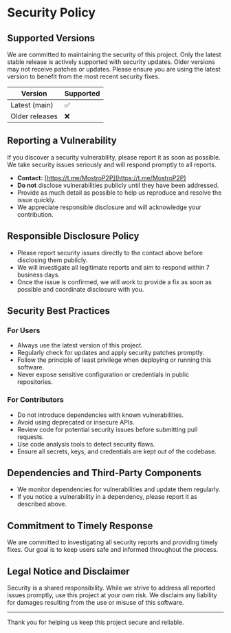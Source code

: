# Security Policy

## Supported Versions

We are committed to maintaining the security of this project. Only the latest stable release is actively supported with security updates. Older versions may not receive patches or updates. Please ensure you are using the latest version to benefit from the most recent security fixes.

| Version        | Supported          |
| -------------- | ----------------- |
| Latest (main)  | :white_check_mark:|
| Older releases | :x:               |

## Reporting a Vulnerability

If you discover a security vulnerability, please report it as soon as possible. We take security issues seriously and will respond promptly to all reports.

- **Contact:** [https://t.me/MostroP2P](https://t.me/MostroP2P)
- **Do not** disclose vulnerabilities publicly until they have been addressed.
- Provide as much detail as possible to help us reproduce and resolve the issue quickly.
- We appreciate responsible disclosure and will acknowledge your contribution.

## Responsible Disclosure Policy

- Please report security issues directly to the contact above before disclosing them publicly.
- We will investigate all legitimate reports and aim to respond within 7 business days.
- Once the issue is confirmed, we will work to provide a fix as soon as possible and coordinate disclosure with you.

## Security Best Practices

### For Users
- Always use the latest version of this project.
- Regularly check for updates and apply security patches promptly.
- Follow the principle of least privilege when deploying or running this software.
- Never expose sensitive configuration or credentials in public repositories.

### For Contributors
- Do not introduce dependencies with known vulnerabilities.
- Avoid using deprecated or insecure APIs.
- Review code for potential security issues before submitting pull requests.
- Use code analysis tools to detect security flaws.
- Ensure all secrets, keys, and credentials are kept out of the codebase.

## Dependencies and Third-Party Components

- We monitor dependencies for vulnerabilities and update them regularly.
- If you notice a vulnerability in a dependency, please report it as described above.

## Commitment to Timely Response

We are committed to investigating all security reports and providing timely fixes. Our goal is to keep users safe and informed throughout the process.

## Legal Notice and Disclaimer

Security is a shared responsibility. While we strive to address all reported issues promptly, use this project at your own risk. We disclaim any liability for damages resulting from the use or misuse of this software.

---

Thank you for helping us keep this project secure and reliable.
